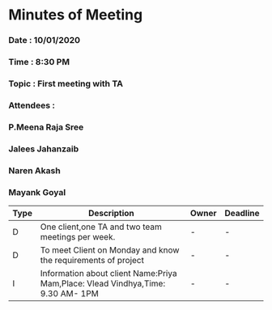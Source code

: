 # Minutes of Meeting

### Date : 10/01/2020
### Time : 8:30 PM
### Topic : First meeting with TA
### Attendees :
### P.Meena Raja Sree  
### Jalees Jahanzaib
### Naren Akash
### Mayank Goyal

Type | Description | Owner | Deadline
---- | ---- | ---- | ----
D | One client,one TA and two team meetings per week. | - | -
D | To meet Client on Monday and know the requirements of project  | - | - |
I | Information about client Name:Priya Mam,Place: Vlead Vindhya,Time: 9.30 AM- 1PM  | - | -

